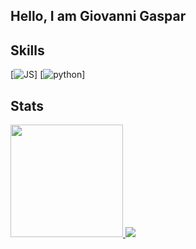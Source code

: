 ## Hello, I am Giovanni Gaspar

## Skills
[![JS](https://img.shields.io/badge/Javascript-★★★-lightgrey?labelColor=3776AB&logo=javascript&style=flat_square&logoColor=white)]
[![python](https://img.shields.io/badge/python-★★-lightgrey?labelColor=3776AB&logo=Python&style=flat_square&logoColor=white)]

## Stats
<a href="https://github.com/giovannigaspar">
  <img height="180em" src="https://github-readme-stats.vercel.app/api?username=giovannigaspar&show_icons=true&theme=tokyonight&include_all_commits=true&count_private=true" />
</a>
<img src="https://github-readme-stats.vercel.app/api/top-langs/?username=giovannigaspar&layout=compact&count_private=true&theme=tokyonight" />
